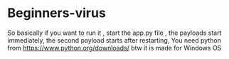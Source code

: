 # Beginners-virus 
So basically if you want to run it , start the app.py file , the payloads start immediately, the second payload starts after restarting, You need python from https://www.python.org/downloads/ btw it is made for Windows OS
